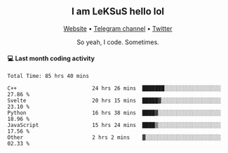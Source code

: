 <h2 align="center">I am LeKSuS hello lol</h2>
<div align="center">
  <a href="https://leksus.net">Website</a> •
  <a href="https://t.me/leksus_was_here">Telegram channel</a> •
  <a href="https://twitter.com/___LeKSuS___">Twitter</a>
</div>
<p align="center">So yeah, I code. Sometimes.</p>

#### :computer: Last month coding activity
<!--START_SECTION:waka-->

```text
Total Time: 85 hrs 40 mins

C++                        24 hrs 26 mins  ███████░░░░░░░░░░░░░░░░░░   27.86 %
Svelte                     20 hrs 15 mins  █████▓░░░░░░░░░░░░░░░░░░░   23.10 %
Python                     16 hrs 38 mins  ████▓░░░░░░░░░░░░░░░░░░░░   18.96 %
JavaScript                 15 hrs 24 mins  ████▒░░░░░░░░░░░░░░░░░░░░   17.56 %
Other                      2 hrs 2 mins    ▓░░░░░░░░░░░░░░░░░░░░░░░░   02.33 %
```

<!--END_SECTION:waka-->
